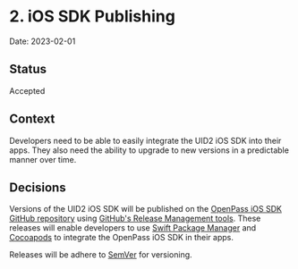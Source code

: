 # 2. iOS SDK Publishing

Date: 2023-02-01

## Status

Accepted

## Context

Developers need to be able to easily integrate the UID2 iOS SDK into their apps.  They also need the ability to upgrade to new versions in a predictable manner over time.

## Decisions

Versions of the UID2 iOS SDK will be published on the [OpenPass iOS SDK GitHub repository](https://github.com/IABTechLab/uid2-ios-sdk) using [GitHub's Release Management tools](https://docs.github.com/en/repositories/releasing-projects-on-github/managing-releases-in-a-repository).  These releases will enable developers to use [Swift Package Manager](https://www.swift.org/package-manager/) and [Cocoapods](https://cocoapods.org) to integrate the OpenPass iOS SDK in their apps.

Releases will be adhere to [SemVer](https://semver.org) for versioning.
